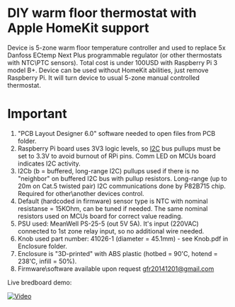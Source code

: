 # DIY warm floor thermostat with Apple HomeKit support

Device is 5-zone warm floor temperature controller and used to replace 5x Danfoss ECtemp Next Plus programmable regulator (or other thermostats with NTC\PTC sensors).
Total cost is under 100USD with Raspberry Pi 3 model B+.
Device can be used without HomeKit abilities, just remove Raspberry Pi. It will turn device to usual 5-zone manual controlled thermostat.

# Important

1. "PCB Layout Designer 6.0" software needed to open files from PCB folder.
2. Raspberry Pi board uses 3V3 logic levels, so [I2C](https://en.wikipedia.org/wiki/I2C) bus pullups must be set to 3.3V to avoid burnout of RPi pins. Comm LED on MCUs board indicates I2C activity.
3. I2Cb (b = buffered, long-range I2C) pullups used if there is no "neighbor" on buffered I2C bus with pullup resistors. Long-range (up to 20m on Cat.5 twisted pair) I2C communications done by P82B715 chip. Required for other\another devices control.
4. Default (hardcoded in firmware) sensor type is NTC with nominal resistanse = 15KOhm, can be tuned if needed. The same nominal resistors used on MCUs board for correct value reading.
5. PSU used: MeanWell PS-25-5 (out 5V 5A). It's input (220VAC) connected to 1st zone relay input, so no additional wire needed.
6. Knob used part number: 41026-1 (diameter = 45.1mm) -  see Knob.pdf in Enclosure folder.
7. Enclosure is "3D-printed" with ABS plastic (hotbed = 90'C, hotend = 238'C, infill = 50%).
8. Firmware\software available upon request gfr20141201@gmail.com

Live bredboard demo:

[![Video](http://img.youtube.com/vi/IP8oJ3PyP9c/0.jpg)](https://www.youtube.com/watch?v=IP8oJ3PyP9c)
